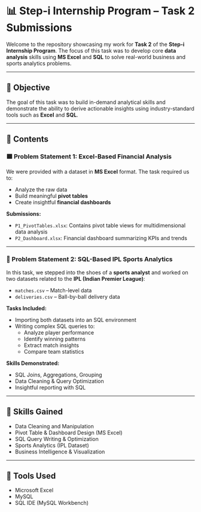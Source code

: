 # 📊 Step-i Internship Program – Task 2 Submissions

Welcome to the repository showcasing my work for **Task 2** of the **Step-i Internship Program**. The focus of this task was to develop core **data analysis** skills using **MS Excel** and **SQL** to solve real-world business and sports analytics problems.

---

## 🎯 Objective

The goal of this task was to build in-demand analytical skills and demonstrate the ability to derive actionable insights using industry-standard tools such as **Excel** and **SQL**.

---

## 📂 Contents

### 🟩 Problem Statement 1: Excel-Based Financial Analysis

We were provided with a dataset in **MS Excel** format. The task required us to:
- Analyze the raw data
- Build meaningful **pivot tables**
- Create insightful **financial dashboards**

**Submissions:**
- `P1_PivotTables.xlsx`: Contains pivot table views for multidimensional data analysis
- `P2_Dashboard.xlsx`: Financial dashboard summarizing KPIs and trends

---

### 🏏 Problem Statement 2: SQL-Based IPL Sports Analytics

In this task, we stepped into the shoes of a **sports analyst** and worked on two datasets related to the **IPL (Indian Premier League)**:
- `matches.csv` – Match-level data
- `deliveries.csv` – Ball-by-ball delivery data

**Tasks Included:**
- Importing both datasets into an SQL environment
- Writing complex SQL queries to:
  - Analyze player performance
  - Identify winning patterns
  - Extract match insights
  - Compare team statistics

**Skills Demonstrated:**
- SQL Joins, Aggregations, Grouping
- Data Cleaning & Query Optimization
- Insightful reporting with SQL

---

## 🧠 Skills Gained

- Data Cleaning and Manipulation  
- Pivot Table & Dashboard Design (MS Excel)  
- SQL Query Writing & Optimization  
- Sports Analytics (IPL Dataset)  
- Business Intelligence & Visualization  

---

## 📜 Tools Used

- Microsoft Excel  
- MySQL 
- SQL IDE (MySQL Workbench)


